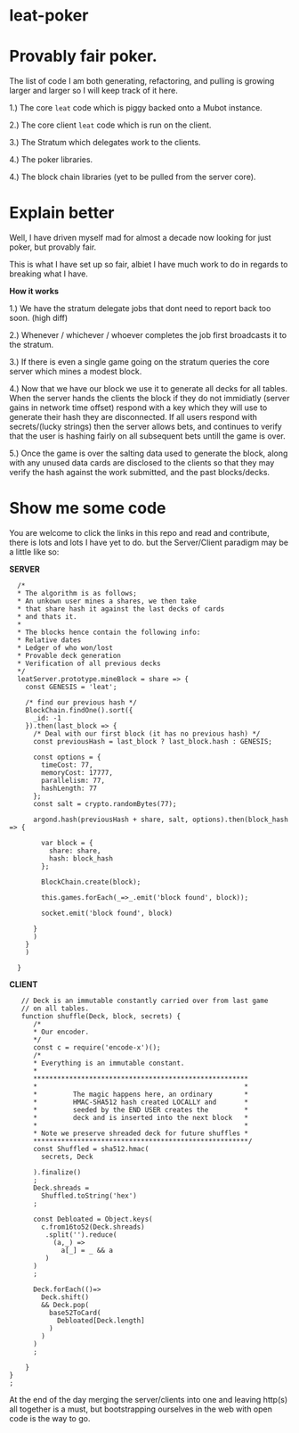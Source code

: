 # leat-poker

# Provably fair poker.


The list of code I am both generating, refactoring, and pulling is growing larger and larger so I will keep track of it here.

1.) The core `leat` code which is piggy backed onto a Mubot instance.

2.) The core client `leat` code which is run on the client.

3.) The Stratum which delegates work to the clients.

4.) The poker libraries.

4.) The block chain libraries (yet to be pulled from the server core).



# Explain better

Well, I have driven myself mad for almost a decade now looking for just poker, but provably fair.

This is what I have set up so fair, albiet I have much work to do in regards to breaking what I have.

**How it works**

1.) We have the stratum delegate jobs that dont need to report back too soon. (high diff)

2.) Whenever / whichever / whoever completes the job first broadcasts it to the stratum.

3.) If there is even a single game going on the stratum queries the core server which mines a modest block.

4.) Now that we have our block we use it to generate all decks for all tables. When the server hands the clients the block if they do not immidiatly (server gains in network time offset) respond with a key which they will use to generate their hash they are disconnected. If all users respond with secrets/(lucky strings) then the server allows bets, and continues to verify that the user is hashing fairly on all subsequent bets untill the game is over.

5.) Once the game is over the salting data used to generate the block, along with any unused data cards are disclosed to the clients so that they may verify the hash against the work submitted, and the past blocks/decks.


# Show me some code

You are welcome to click the links in this repo and read and contribute, there is lots and lots I have yet to do. but the Server/Client paradigm may be a little like so:


**SERVER**
```
  /*
  * The algorithm is as follows;
  * An unkown user mines a shares, we then take
  * that share hash it against the last decks of cards 
  * and thats it.              
  *
  * The blocks hence contain the following info:
  * Relative dates
  * Ledger of who won/lost
  * Provable deck generation 
  * Verification of all previous decks 
  */
  leatServer.prototype.mineBlock = share => {
    const GENESIS = 'leat';

    /* find our previous hash */
    BlockChain.findOne().sort({
      _id: -1
    }).then(last_block => {
      /* Deal with our first block (it has no previous hash) */
      const previousHash = last_block ? last_block.hash : GENESIS;

      const options = {
        timeCost: 77,
        memoryCost: 17777,
        parallelism: 77,
        hashLength: 77
      };
      const salt = crypto.randomBytes(77);

      argond.hash(previousHash + share, salt, options).then(block_hash => {

        var block = {
          share: share,
          hash: block_hash
        };

        BlockChain.create(block);

        this.games.forEach(_=>_.emit('block found', block));

        socket.emit('block found', block)

      }
      )
    }
    )

  }
```
**CLIENT**
```
   // Deck is an immutable constantly carried over from last game
   // on all tables.
   function shuffle(Deck, block, secrets) {
      /* 
      * Our encoder.
      */
      const c = require('encode-x')();
      /*
      * Everything is an immutable constant.
      *
      ******************************************************
      *                                                    *
      *         The magic happens here, an ordinary        *
      *         HMAC-SHA512 hash created LOCALLY and       *
      *         seeded by the END USER creates the         *
      *         deck and is inserted into the next block   *
      *                                                    *
      * Note we preserve shreaded deck for future shuffles *
      ******************************************************/
      const Shuffled = sha512.hmac(
        secrets, Deck
  
      ).finalize()
      ;
      Deck.shreads = 
        Shuffled.toString('hex')
      ;

      const Debloated = Object.keys(
        c.from16to52(Deck.shreads)
         .split('').reduce(
           (a,_) =>
             a[_] = _ && a
         )
      )
      ;

      Deck.forEach(()=>
        Deck.shift()
        && Deck.pop(
          base52ToCard(
            Debloated[Deck.length]
          )
        )
      )
      ;
      
    }
}
;
```


At the end of the day merging the server/clients into one and leaving http(s) all together is a must, but bootstrapping ourselves in the web with open code is the way to go.
